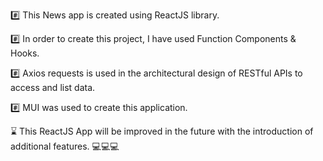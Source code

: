 #️⃣ This News app is created using ReactJS library.

#️⃣ In order to create this project, I have used Function Components & Hooks.

#️⃣ Axios requests is used in the architectural design of RESTful APIs to access and list data.

#️⃣ MUI was used to create this application.

⌛ This ReactJS App will be improved in the future with the introduction of additional features. 💻💻💻
